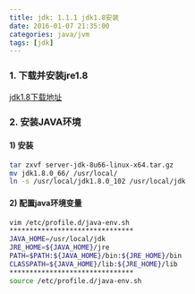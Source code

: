 ```yaml
---
title: jdk: 1.1.1 jdk1.8安装
date: 2016-01-07 21:35:00
categories: java/jvm
tags: [jdk]
---
```


### 1. 下载并安装jre1.8
[jdk1.8下载地址](http://www.oracle.com/technetwork/java/javase/downloads/jdk8-downloads-2133151.html)

### 2. 安装JAVA环境
#### 1) 安装
``` bash
tar zxvf server-jdk-8u66-linux-x64.tar.gz
mv jdk1.8.0_66/ /usr/local/
ln -s /usr/local/jdk1.8.0_102 /usr/local/jdk
```
#### 2) 配置java环境变量
``` bash
vim /etc/profile.d/java-env.sh
*******************************
JAVA_HOME=/usr/local/jdk
JRE_HOME=${JAVA_HOME}/jre
PATH=$PATH:${JAVA_HOME}/bin:${JRE_HOME}/bin
CLASSPATH=${JAVA_HOME}/lib:${JRE_HOME}/lib
*******************************
source /etc/profile.d/java-env.sh
```
